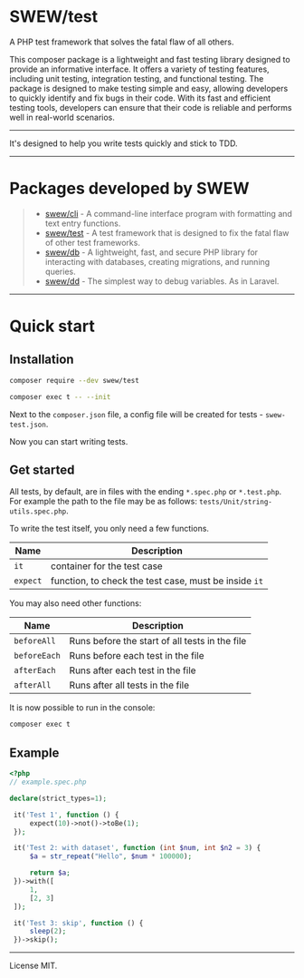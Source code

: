 # SWEW/test

A PHP test framework that solves the fatal flaw of all others.

This composer package is a lightweight and fast testing library designed to provide an informative interface. It offers a variety of testing features, including unit testing, integration testing, and functional testing. The package is designed to make testing simple and easy, allowing developers to quickly identify and fix bugs in their code. With its fast and efficient testing tools, developers can ensure that their code is reliable and performs well in real-world scenarios.

---

It's designed to help you write tests quickly and stick to TDD.

---

# Packages developed by SWEW

> - [swew/cli](https://packagist.org/packages/swew/cli) - A command-line interface program with formatting and text entry functions.
> - [swew/test](https://packagist.org/packages/swew/test) - A test framework that is designed to fix the fatal flaw of other test frameworks.
> - [swew/db](https://packagist.org/packages/swew/db) - A lightweight, fast, and secure PHP library for interacting with databases, creating migrations, and running queries.
> - [swew/dd](https://packagist.org/packages/swew/dd) - The simplest way to debug variables. As in Laravel.

---


# Quick start

## Installation

```sh
composer require --dev swew/test

composer exec t -- --init
```

Next to the `composer.json` file, a config file will be created for tests - `swew-test.json`.

Now you can start writing tests.

## Get started

All tests, by default, are in files with the ending `*.spec.php` or `*.test.php`. For example the path to the file may be as follows: `tests/Unit/string-utils.spec.php`.

To write the test itself, you only need a few functions.

| Name | Description |
|---|---|
`it` | container for the test case
`expect` | function, to check the test case, must be inside `it`

You may also need other functions:

| Name | Description |
|---|---|
`beforeAll` | Runs before the start of all tests in the file
`beforeEach` | Runs before each test in the file
`afterEach` | Runs after each test in the file
`afterAll` | Runs after all tests in the file

It is now possible to run in the console:

```sh
composer exec t
```


## Example

```php
<?php
// example.spec.php

declare(strict_types=1);

 it('Test 1', function () {
     expect(10)->not()->toBe(1);
 });

 it('Test 2: with dataset', function (int $num, int $n2 = 3) {
     $a = str_repeat("Hello", $num * 100000);

     return $a;
 })->with([
     1,
     [2, 3]
 ]);

 it('Test 3: skip', function () {
     sleep(2);
 })->skip();
```

---

License MIT.

